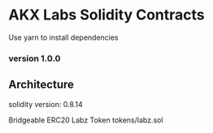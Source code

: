 # AKX Labs Solidity Contracts

Use yarn to install dependencies

### version 1.0.0

## Architecture

solidity version: 0.8.14

Bridgeable ERC20 Labz Token tokens/labz.sol







